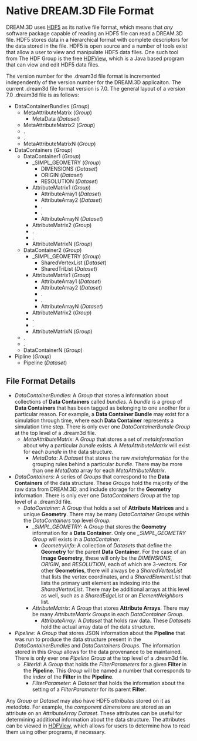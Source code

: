 Native DREAM.3D File Format 
===========

DREAM.3D uses [HDF5](http://www.hdfgroup.org) as its native file format, which means that _any_ software package capable of reading an HDF5 file can read a DREAM.3D file. HDF5 stores data in a hierarchical format with complete descriptors for the data stored in the file. HDF5 is open source and a number of tools exist that allow a user to view and manipulate HDF5 data files. One such tool from The HDF Group is the free [HDFView](http://www.hdfgroup.org/hdf-java-html/hdfview/index.html#download_hdfview), which is a Java based program that can view and edit HDF5 data files. 

The version number for the .dream3d file format is incremented independently of the version number for the DREAM.3D applicaiton. The current .dream3d file format version is 7.0. The general layout of a version 7.0 .dream3d file is as follows:

+ DataContainerBundles (_Group_)
	+ MetaAttributeMatrix (_Group_)
		+ MetaData (_Dataset_)
 	+ MetaAttributeMatrix2 (_Group_)
 	+ .
 	+ .
 	+ MetaAttributeMatrixN (_Group_)
+ DataContainers (_Group_)
	+ DataContainer1 (_Group_)
		+ \_SIMPL\_GEOMETRY (_Group_)
			+ DIMENSIONS (_Dataset_)
			+ ORIGIN (_Dataset_)
			+ RESOLUTION (_Dataset_)
		+ AttributeMatrix1 (_Group_)
			+ AttributeArray1 (_Dataset_)
			+ AttributeArray2 (_Dataset_)
			+ .
			+ .
			+ AttributeArrayN (_Dataset_)
		+ AttributeMatrix2 (_Group_)
		+ .
		+ .
		+ AttributeMatrixN (_Group_)
	+ DataContainer2 (_Group_)
		+ \_SIMPL\_GEOMETRY (_Group_)
			+ SharedVertexList (_Dataset_)
			+ SharedTriList (_Dataset_)
		+ AttributeMatrix1 (_Group_)
			+ AttributeArray1 (_Dataset_)
			+ AttributeArray2 (_Dataset_)
			+ .
			+ .
			+ AttributeArrayN (_Dataset_)
		+ AttributeMatrix2 (_Group_)
		+ .
		+ .
		+ AttributeMatrixN (_Group_)
	+ .
	+ .
	+ DataContainerN (_Group_)
+ Pipline (_Group_)
	+ Pipeline (_Dataset_)

## File Format Details ##

+ _DataContainerBundles_: A _Group_ that stores a information about collections of **Data Containers** called _bundles_. A _bundle_ is a group of **Data Containers** that has been tagged as belonging to one another for a particular reason. For example, a **Data Container Bundle** may exist for a simulation through time, where each **Data Container** represents a simulation time step. There is only ever one _DataContainerBundle_ _Group_ at the top level of a .dream3d file.
	+ _MetaAttributeMatrix_: A _Group_ that stores a set of _metainformation_ about why a particular _bundle_ exists. A _MetaAttributeMatrix_ will exist for each _bundle_ in the data structure. 
		+ _MetaData_: A _Dataset_ that stores the raw _metainformation_ for the grouping rules behind a particular _bundle_. There may be more than one _MetaData_ array for each _MetaAttributeMatrix_.
+ _DataContainers_: A series of _Groups_ that correspond to the **Data Containers** of the data structure. These _Groups_ hold the majority of the raw data from DREAM.3D, and include storage for the **Geometry** information. There is only ever one _DataContainers_ _Group_ at the top level of a .dream3d file.
	+ _DataContainer_: A _Group_ that holds a set of **Attribute Matrices** and a unique **Geometry**. There may be many _DataContainer_ _Groups_ within the _DataContainers_ top level _Group_.
		+ *\_SIMPL\_GEOMETRY*: A _Group_ that stores the **Geometry** information for a **Data Container**. Only one *\_SIMPL\_GEOMETRY* _Group_ will exists in a _DataContainer_.
			+ *GeometryInfo*: A collection of _Datasets_ that define the **Geometry** for the parent **Data Container**. For the case of an **Image Geometry**, these will only be the _DIMENSIONS_, _ORIGIN_, and _RESOLUTION_, each of which are 3-vectors. For other **Geometries**, there will always be a _SharedVertexList_ that lists the vertex coordinates, and a _SharedElementList_ that lists the primary unit element as indexing into the _SharedVertexList_. There may be additional arrays at this level as well, such as a _SharedEdgeList_ or an _ElementNeighbors_ list.
		+ _AttributeMatrix_: A _Group_ that stores **Attribute Arrays**. There may be many _AttributeMatrix_ _Groups_ in each _DataContainer_ _Group_. 
			+ _AttributeArray_: A _Dataset_ that holds raw data. These _Datasets_ hold the actual array data of the data structure.
+ _Pipeline_: A _Group_ that stores JSON information about the **Pipeline** that was run to produce the data structure present in the _DataContainerBundles_ and _DataContainers_ _Groups_. The information stored in this _Group_ allows for the data provenance to be maintained. There is only ever one _Pipeline_ _Group_ at the top level of a .dream3d file.
	+ _FilterId_: A _Group_ that holds the _FilterParameters_ for a given **Filter** in the **Pipeline**. This _Group_ will be named a number that corresponds to the _index_ of the **Filter** in the **Pipeline**.
		+ _FilterParameter_: A _Dataset_ that holds the information about the setting of a _FilterParameter_ for its parent **Filter**. 


Any _Group_ or _Dataset_ may also have HDF5 _attributes_ stored on it as _metadata_. For example, the _component dimensions_ are stored as an attribute on an _AttributeArray_ _Dataset_. These attributes can be useful for determining additional information about the data structure. The attributes can be viewed in [HDFView](http://www.hdfgroup.org/hdf-java-html/hdfview/index.html#download_hdfview), which allows for users to determine how to read them using other programs, if necessary.  


